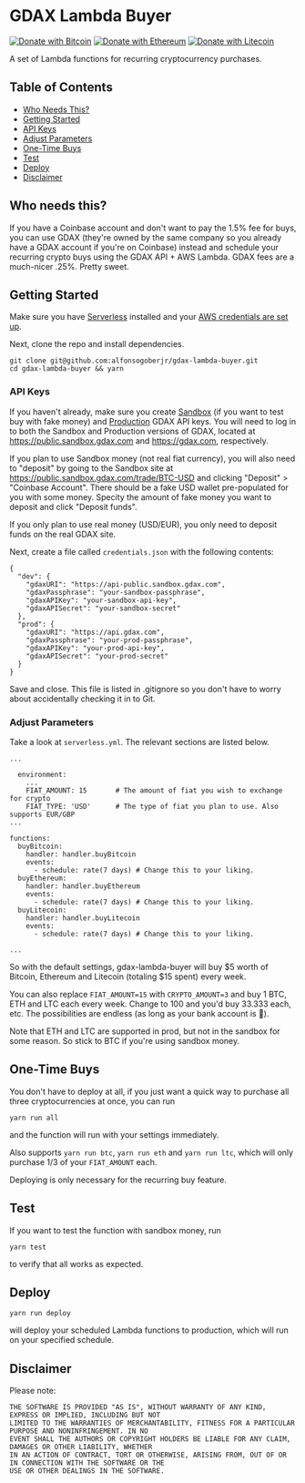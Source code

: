 # GDAX Lambda Buyer

[![Donate with Bitcoin](https://en.cryptobadges.io/badge/micro/16Ui8XPa6c3Z2P6tRuWFesrAyppgNnZHQm)](https://en.cryptobadges.io/donate/16Ui8XPa6c3Z2P6tRuWFesrAyppgNnZHQm) [![Donate with Ethereum](https://en.cryptobadges.io/badge/micro/0x3fC09955c9fbFE0fE0AF39E0f1587370627ED77a)](https://en.cryptobadges.io/donate/0x3fC09955c9fbFE0fE0AF39E0f1587370627ED77a) [![Donate with Litecoin](https://en.cryptobadges.io/badge/micro/LLFnB7p173qGsH3U3EXuMYzGw5qv31rJxA)](https://en.cryptobadges.io/donate/LLFnB7p173qGsH3U3EXuMYzGw5qv31rJxA)

A set of Lambda functions for recurring cryptocurrency purchases.

## Table of Contents

* [Who Needs This?](#who-needs-this)
* [Getting Started](#who-needs-this)
* [API Keys](#api-keys)
* [Adjust Parameters](#adjust-parameters)
* [One-Time Buys](#one-time-buys)
* [Test](#test)
* [Deploy](#deploy)
* [Disclaimer](#disclaimer)

## Who needs this?

If you have a Coinbase account and don't want to pay the 1.5% fee for buys, you can use GDAX (they're owned by the same company so you already have a GDAX account if you're on Coinbase) instead and schedule your recurring crypto buys using the GDAX API + AWS Lambda. GDAX fees are a much-nicer .25%. Pretty sweet.

## Getting Started

Make sure you have [Serverless](https://serverless.com/framework/docs/providers/aws/guide/installation/) installed and your [AWS credentials are set up](https://serverless.com/framework/docs/providers/aws/guide/credentials/).

Next, clone the repo and install dependencies.

```
git clone git@github.com:alfonsogoberjr/gdax-lambda-buyer.git
cd gdax-lambda-buyer && yarn
```

### API Keys

If you haven't already, make sure you create [Sandbox](https://public.sandbox.gdax.com/settings/api) (if you want to test buy with fake money) and [Production](https://www.gdax.com/settings/api) GDAX API keys. You will need to log in to both the Sandbox and Production versions of GDAX, located at https://public.sandbox.gdax.com and https://gdax.com, respectively.

If you plan to use Sandbox money (not real fiat currency), you will also need to "deposit" by going to the Sandbox site at https://public.sandbox.gdax.com/trade/BTC-USD and clicking "Deposit" > "Coinbase Account". There should be a fake USD wallet pre-populated for you with some money. Specity the amount of fake money you want to deposit and click "Deposit funds".

If you only plan to use real money (USD/EUR), you only need to deposit funds on the real GDAX site.

Next, create a file called `credentials.json` with the following contents:

```
{
  "dev": {
    "gdaxURI": "https://api-public.sandbox.gdax.com",
    "gdaxPassphrase": "your-sandbox-passphrase",
    "gdaxAPIKey": "your-sandbox-api-key",
    "gdaxAPISecret": "your-sandbox-secret"
  },
  "prod": {
    "gdaxURI": "https://api.gdax.com",
    "gdaxPassphrase": "your-prod-passphrase",
    "gdaxAPIKey": "your-prod-api-key",
    "gdaxAPISecret": "your-prod-secret"
  }
}
```

Save and close. This file is listed in .gitignore so you don't have to worry about accidentally checking it in to Git.

### Adjust Parameters

Take a look at `serverless.yml`. The relevant sections are listed below.

```
...

  environment:
    ...
    FIAT_AMOUNT: 15       # The amount of fiat you wish to exchange for crypto
    FIAT_TYPE: 'USD'      # The type of fiat you plan to use. Also supports EUR/GBP
...

functions:
  buyBitcoin:
    handler: handler.buyBitcoin
    events:
      - schedule: rate(7 days) # Change this to your liking.
  buyEthereum:
    handler: handler.buyEthereum
    events:
      - schedule: rate(7 days) # Change this to your liking.
  buyLitecoin:
    handler: handler.buyLitecoin
    events:
      - schedule: rate(7 days) # Change this to your liking.

...

```

So with the default settings, gdax-lambda-buyer will buy $5 worth of Bitcoin, Ethereum and Litecoin (totaling $15 spent) every week.

You can also replace `FIAT_AMOUNT=15` with `CRYPTO_AMOUNT=3` and buy 1 BTC, ETH and LTC each every week. Change to 100 and you'd buy 33.333 each, etc. The possibilities are endless (as long as your bank account is 💸).

Note that ETH and LTC are supported in prod, but not in the sandbox for some reason. So stick to BTC if you're using sandbox money.

## One-Time Buys

You don't have to deploy at all, if you just want a quick way to purchase all three cryptocurrencies at once, you can run

```
yarn run all
```

and the function will run with your settings immediately.

Also supports `yarn run btc`, `yarn run eth` and `yarn run ltc`, which will only purchase 1/3 of your `FIAT_AMOUNT` each.

Deploying is only necessary for the recurring buy feature.

## Test

If you want to test the function with sandbox money, run

```
yarn test
```

to verify that all works as expected.

## Deploy

```
yarn run deploy
```

will deploy your scheduled Lambda functions to production, which will run on your specified schedule.

## Disclaimer

Please note:

```
THE SOFTWARE IS PROVIDED "AS IS", WITHOUT WARRANTY OF ANY KIND, EXPRESS OR IMPLIED, INCLUDING BUT NOT  
LIMITED TO THE WARRANTIES OF MERCHANTABILITY, FITNESS FOR A PARTICULAR PURPOSE AND NONINFRINGEMENT. IN NO  
EVENT SHALL THE AUTHORS OR COPYRIGHT HOLDERS BE LIABLE FOR ANY CLAIM, DAMAGES OR OTHER LIABILITY, WHETHER  
IN AN ACTION OF CONTRACT, TORT OR OTHERWISE, ARISING FROM, OUT OF OR IN CONNECTION WITH THE SOFTWARE OR THE  
USE OR OTHER DEALINGS IN THE SOFTWARE.
```
